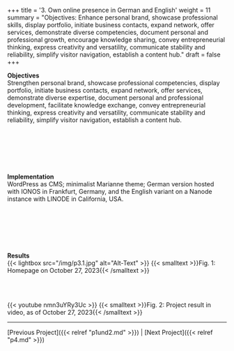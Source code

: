 +++
title = '3. Own online presence in German and English'
weight = 11
summary = "Objectives: Enhance personal brand, showcase professional skills, display portfolio, initiate business contacts, expand network, offer services, demonstrate diverse competencies, document personal and professional growth, encourage knowledge sharing, convey entrepreneurial thinking, express creativity and versatility, communicate stability and reliability, simplify visitor navigation, establish a content hub."
draft = false
+++

**Objectives**  
Strengthen personal brand, showcase professional competencies, display portfolio, initiate business contacts, expand network, offer services, demonstrate diverse expertise, document personal and professional development, facilitate knowledge exchange, convey entrepreneurial thinking, express creativity and versatility, communicate stability and reliability, simplify visitor navigation, establish a content hub.  

</br></br>  
</br></br> 

**Implementation**  
WordPress as CMS; minimalist Marianne theme; German version hosted with IONOS in Frankfurt, Germany, and the English variant on a Nanode instance with LINODE in California, USA.

</br></br>  
</br></br> 

**Results**  
{{< lightbox src="/img/p3.1.jpg" alt="Alt-Text" >}}
{{< smalltext >}}Fig. 1: Homepage on October 27, 2023{{< /smalltext >}}

</br></br>  


{{< youtube nmn3uYRy3Uc >}}
{{< smalltext >}}Fig. 2: Project result in video, as of October 27, 2023{{< /smalltext >}}

---

[Previous Project]({{< relref "p1und2.md" >}}) | [Next Project]({{< relref "p4.md" >}})



